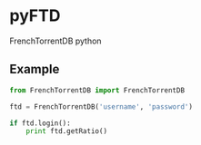 pyFTD
=====

FrenchTorrentDB python


## Example
```python
from FrenchTorrentDB import FrenchTorrentDB

ftd = FrenchTorrentDB('username', 'password')

if ftd.login():
	print ftd.getRatio()
```